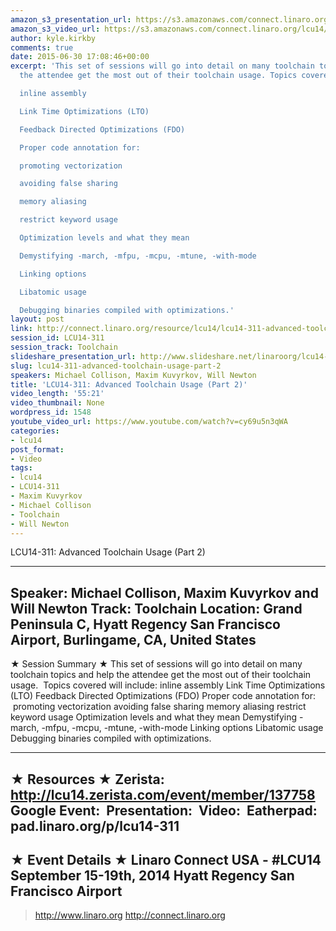 ```yaml
---
amazon_s3_presentation_url: https://s3.amazonaws.com/connect.linaro.org/hkg15/Videos/09-17-Wednesday/LCU14-311.pdf
amazon_s3_video_url: https://s3.amazonaws.com/connect.linaro.org/lcu14/videos/09-17-Wednesday/LCU14-311-+Advanced+Toolchain+Usage+-+Part+2.mp4
author: kyle.kirkby
comments: true
date: 2015-06-30 17:08:46+00:00
excerpt: 'This set of sessions will go into detail on many toolchain topics and help
  the attendee get the most out of their toolchain usage. Topics covered will include:

  inline assembly

  Link Time Optimizations (LTO)

  Feedback Directed Optimizations (FDO)

  Proper code annotation for:

  promoting vectorization

  avoiding false sharing

  memory aliasing

  restrict keyword usage

  Optimization levels and what they mean

  Demystifying -march, -mfpu, -mcpu, -mtune, -with-mode

  Linking options

  Libatomic usage

  Debugging binaries compiled with optimizations.'
layout: post
link: http://connect.linaro.org/resource/lcu14/lcu14-311-advanced-toolchain-usage-part-2/
session_id: LCU14-311
session_track: Toolchain
slideshare_presentation_url: http://www.slideshare.net/linaroorg/lcu14-311-advanced-toolchain-usage-parts-12
slug: lcu14-311-advanced-toolchain-usage-part-2
speakers: Michael Collison, Maxim Kuvyrkov, Will Newton
title: 'LCU14-311: Advanced Toolchain Usage (Part 2)'
video_length: '55:21'
video_thumbnail: None
wordpress_id: 1548
youtube_video_url: https://www.youtube.com/watch?v=cy69u5n3qWA
categories:
- lcu14
post_format:
- Video
tags:
- lcu14
- LCU14-311
- Maxim Kuvyrkov
- Michael Collison
- Toolchain
- Will Newton
---
```


LCU14-311: Advanced Toolchain Usage (Part 2)

---------------------------------------------------

Speaker: Michael Collison, Maxim Kuvyrkov and Will Newton
Track: Toolchain
Location: Grand Peninsula C, Hyatt Regency San Francisco Airport, Burlingame, CA, United States
---------------------------------------------------

★ Session Summary ★
This set of sessions will go into detail on many toolchain topics and help the attendee get the most out of their toolchain usage.  Topics covered will include:
inline assembly
Link Time Optimizations (LTO)
Feedback Directed Optimizations (FDO)
Proper code annotation for:
 promoting vectorization
avoiding false sharing
memory aliasing
restrict keyword usage
Optimization levels and what they mean
Demystifying -march, -mfpu, -mcpu, -mtune, -with-mode
Linking options
Libatomic usage
Debugging binaries compiled with optimizations.

---------------------------------------------------

★ Resources ★
Zerista: http://lcu14.zerista.com/event/member/137758
Google Event: 
Presentation: 
Video: 
Eatherpad: pad.linaro.org/p/lcu14-311
---------------------------------------------------

★ Event Details ★
Linaro Connect USA - #LCU14
September 15-19th, 2014
Hyatt Regency San Francisco Airport
---------------------------------------------------

> http://www.linaro.org
> http://connect.linaro.org
